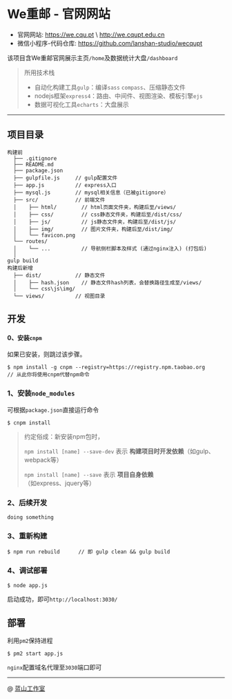 We重邮 - 官网网站
===
* 官网网站: https://we.cqu.pt \ http://we.cqupt.edu.cn
* 微信小程序-代码仓库: https://github.com/lanshan-studio/wecqupt

该项目含We重邮官网展示主页`/home`及数据统计大盘`/dashboard`

> 所用技术栈
> * 自动化构建工具`gulp`：编译`sass` `compass`、压缩静态文件
> * nodejs框架`express4`：路由、中间件、视图渲染、模板引擎`ejs`
> * 数据可视化工具`echarts`：大盘展示

---

## 项目目录
```
构建前
  ├── .gitignore
  ├── README.md
  ├── package.json
  ├── gulpfile.js     // gulp配置文件
  ├── app.js          // express入口
  ├── mysql.js        // mysql相关信息（已被gitignore）
  ├── src/            // 前端文件
  │    ├── html/        // html页面文件夹，构建后至/views/
  │    ├── css/         // css静态文件夹，构建后至/dist/css/
  │    ├── js/          // js静态文件夹，构建后至/dist/js/
  │    ├── img/         // 图片文件夹，构建后至/dist/img/
  │    └── favicon.png
  └── routes/
  │    └── ...          // 导航侧栏脚本及样式 (通过nginx注入) (打包后)
  │   
gulp build
构建后新增
  ├── dist/           // 静态文件
  │    ├── hash.json    // 静态文件hash列表，会替换路径生成至/views/
  │    └── css\js\img/       
  └── views/          // 视图目录
```
## 开发

#### 0、安装`cnpm`
如果已安装，则跳过该步骤。
```
$ npm install -g cnpm --registry=https://registry.npm.taobao.org
// 从此你将使用cnpm代替npm命令
```

### 1、安装`node_modules`
可根据`package.json`直接运行命令
```
$ cnpm install
```
> 约定俗成：新安装npm包时，
>
> `npm install [name] --save-dev` 表示 **构建项目时开发依赖**（如gulp、webpack等）
>
> `npm install [name] --save` 表示 **项目自身依赖** （如express、jquery等）

### 2、后续开发

`doing something`

### 3、重新构建

```
$ npm run rebuild      // 即 gulp clean && gulp build
```

### 4、调试部署

```
$ node app.js
```
启动成功，即可`http://localhost:3030/`

## 部署
利用`pm2`保持进程
```
$ pm2 start app.js
```
`nginx`配置域名代理至`3030`端口即可

---

@ [蓝山工作室](https://lanshan.studio)
